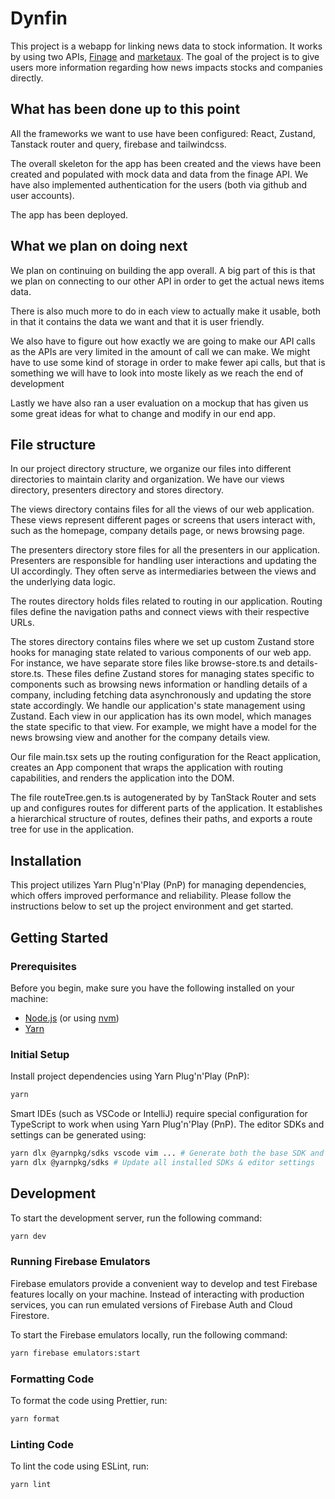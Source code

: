 # Dynfin

This project is a webapp for linking news data to stock information. It works by using two APIs, [Finage](https://finage.co.uk/) and [marketaux](https://www.marketaux.com/). The goal of the project is to give users more information regarding how news impacts stocks and companies directly.

## What has been done up to this point

All the frameworks we want to use have been configured: React, Zustand, Tanstack router and query, firebase and tailwindcss.

The overall skeleton for the app has been created and the views have been created and populated with mock data and data from the finage API. We have also implemented authentication for the users (both via github and user accounts).

The app has been deployed.

## What we plan on doing next

We plan on continuing on building the app overall. A big part of this is that we plan on connecting to our other API in order to get the actual news items data.

There is also much more to do in each view to actually make it usable, both in that it contains the data we want and that it is user friendly.

We also have to figure out how exactly we are going to make our API calls as the APIs are very limited in the amount of call we can make. We might have to use some kind of storage in order to make fewer api calls, but that is something we will have to look into moste likely as we reach the end of development

Lastly we have also ran a user evaluation on a mockup that has given us some great ideas for what to change and modify in our end app.

## File structure

In our project directory structure, we organize our files into different directories to maintain clarity and organization. We have our views directory, presenters directory and stores directory.

The views directory contains files for all the views of our web application. These views represent different pages or screens that users interact with, such as the homepage, company details page, or news browsing page.

The presenters directory store files for all the presenters in our application. Presenters are responsible for handling user interactions and updating the UI accordingly. They often serve as intermediaries between the views and the underlying data logic.

The routes directory holds files related to routing in our application. Routing files define the navigation paths and connect views with their respective URLs.

The stores directory contains files where we set up custom Zustand store hooks for managing state related to various components of our web app. For instance, we have separate store files like browse-store.ts and details-store.ts. These files define Zustand stores for managing states specific to components such as browsing news information or handling details of a company, including fetching data asynchronously and updating the store state accordingly. We handle our application's state management using Zustand. Each view in our application has its own model, which manages the state specific to that view. For example, we might have a model for the news browsing view and another for the company details view.

Our file main.tsx sets up the routing configuration for the React application, creates an App component that wraps the application with routing capabilities, and renders the application into the DOM.

The file routeTree.gen.ts is autogenerated by by TanStack Router and sets up and configures routes for different parts of the application. It establishes a hierarchical structure of routes, defines their paths, and exports a route tree for use in the application.

## Installation

This project utilizes Yarn Plug'n'Play (PnP) for managing dependencies, which offers improved performance and reliability. Please follow the instructions below to set up the project environment and get started.

## Getting Started

### Prerequisites

Before you begin, make sure you have the following installed on your machine:

- [Node.js](https://nodejs.org/en) (or using [nvm](https://github.com/nvm-sh/nvm))
- [Yarn](https://yarnpkg.com/)

### Initial Setup

Install project dependencies using Yarn Plug'n'Play (PnP):

```sh
yarn
```

Smart IDEs (such as VSCode or IntelliJ) require special configuration for TypeScript to work when using Yarn Plug'n'Play (PnP). The editor SDKs and settings can be generated using:

```sh
yarn dlx @yarnpkg/sdks vscode vim ... # Generate both the base SDK and the editor settings
yarn dlx @yarnpkg/sdks # Update all installed SDKs & editor settings
```

## Development

To start the development server, run the following command:

```sh
yarn dev
```

### Running Firebase Emulators

Firebase emulators provide a convenient way to develop and test Firebase features locally on your machine. Instead of interacting with production services, you can run emulated versions of Firebase Auth and Cloud Firestore.

To start the Firebase emulators locally, run the following command:

```sh
yarn firebase emulators:start
```

### Formatting Code

To format the code using Prettier, run:

```sh
yarn format
```

### Linting Code

To lint the code using ESLint, run:

```sh
yarn lint
```
